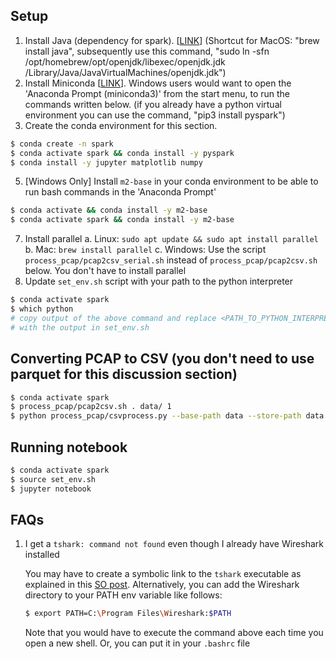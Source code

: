 ## Setup
1. Install Java (dependency for spark). [[LINK][1]] (Shortcut for MacOS:  "brew install java", subsequently use this command, "sudo ln -sfn /opt/homebrew/opt/openjdk/libexec/openjdk.jdk /Library/Java/JavaVirtualMachines/openjdk.jdk")
2. Install Miniconda [[LINK][2]]. Windows users would want to open the 'Anaconda Prompt (miniconda3)' from the start menu, to run the commands written below. (if you already have a python virtual environment you can use the command, "pip3 install pyspark")
4. Create the conda environment for this section.
```bash
$ conda create -n spark
$ conda activate spark && conda install -y pyspark
$ conda install -y jupyter matplotlib numpy
```
5. [Windows Only] Install `m2-base` in your conda environment to be able to run bash commands in the 'Anaconda Prompt'
```bash
$ conda activate && conda install -y m2-base
$ conda activate spark && conda install -y m2-base
```
7.  Install parallel
   a. Linux: `sudo apt update && sudo apt install parallel`
   b. Mac: `brew install parallel`
   c. Windows: Use the script `process_pcap/pcap2csv_serial.sh` instead of `process_pcap/pcap2csv.sh` below. You don't have to install parallel
7. Update `set_env.sh` script with your path to the python interpreter
```bash
$ conda activate spark
$ which python
# copy output of the above command and replace <PATH_TO_PYTHON_INTERPRETER>
# with the output in set_env.sh
```

## Converting PCAP to CSV (you don't need to use parquet for this discussion section)
```bash
$ conda activate spark
$ process_pcap/pcap2csv.sh . data/ 1
$ python process_pcap/csvprocess.py --base-path data --store-path data --output-filename transform_data
```

## Running notebook
```bash
$ conda activate spark
$ source set_env.sh
$ jupyter notebook
```

## FAQs
1. I get a `tshark: command not found` even though I already have Wireshark installed

   You may have to create a symbolic link to the `tshark` executable as explained in this [SO post][3]. Alternatively, you can add the Wireshark directory to your PATH env variable like follows:
   ```bash
   $ export PATH=C:\Program Files\Wireshark:$PATH
   ```
   Note that you would have to execute the command above each time you open a new shell. Or, you can put it in your `.bashrc` file

[1]: https://java.com/en/download/manual.jsp
[2]: https://docs.conda.io/en/latest/miniconda.html
[3]: https://stackoverflow.com/a/63054234/7263373
